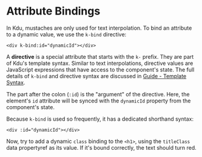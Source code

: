 # Attribute Bindings

In Kdu, mustaches are only used for text interpolation. To bind an attribute to a dynamic value, we use the `k-bind` directive:

```kdu-html
<div k-bind:id="dynamicId"></div>
```

A **directive** is a special attribute that starts with the `k-` prefix. They are part of Kdu's template syntax. Similar to text interpolations, directive values are JavaScript expressions that have access to the component's state. The full details of `k-bind` and directive syntax are discussed in <a target="_blank" href="/guide/essentials/template-syntax.html">Guide - Template Syntax</a>.

The part after the colon (`:id`) is the "argument" of the directive. Here, the element's `id` attribute will be synced with the `dynamicId` property from the component's state.

Because `k-bind` is used so frequently, it has a dedicated shorthand syntax:

```kdu-html
<div :id="dynamicId"></div>
```

Now, try to add a dynamic `class` binding to the `<h1>`, using the `titleClass` <span class="options-api">data property</span><span class="composition-api">ref</span> as its value. If it's bound correctly, the text should turn red.
